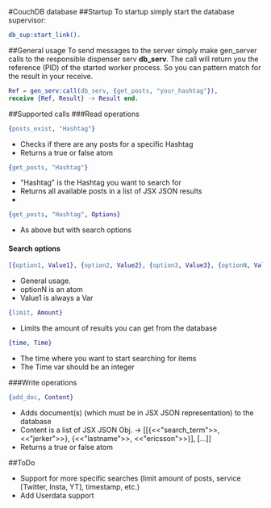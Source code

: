 #CouchDB database
##Startup
To startup simply start the database supervisor:
```erlang
db_sup:start_link().
```

##General usage
To send messages to the server simply make gen_server calls to the responsible dispenser serv <b>db_serv</b>.
The call will return you the reference (PID) of the started worker process.
So you can pattern match for the result in your receive.
```erlang
Ref = gen_serv:call(db_serv, {get_posts, "your_hashtag"}),
receive {Ref, Result} -> Result end.
```

##Supported calls
###Read operations
```erlang
{posts_exist, "Hashtag"}
```
* Checks if there are any posts for a specific Hashtag
* Returns a true or false atom

```erlang
{get_posts, "Hashtag"}
```
* "Hashtag" is the Hashtag you want to search for
* Returns all available posts in a list of JSX JSON results
* 
```erlang
{get_posts, "Hashtag", Options}
```
* As above but with search options

#### Search options
```erlang
[{option1, Value1}, {option2, Value2}, {option3, Value3}, {optionN, ValueN}]
```
* General usage.
* optionN is an atom 
* Value1 is always a Var

```erlang
{limit, Amount}
```
* Limits the amount of results you can get from the database

```erlang
{time, Time}
```
* The time where you want to start searching for items
* The Time var should be an integer

###Write operations
```erlang
{add_doc, Content}
```
* Adds document(s) (which must be in JSX JSON representation) to the database
* Content is a list of JSX JSON Obj. -> [[{<<"search_term">>, <<"jerker">>}, {<<"lastname">>, <<"ericsson">>}], [...]]
* Returns a true or false atom

##ToDo
* Support for more specific searches (limit amount of posts, service [Twitter, Insta, YT], timestamp, etc.)
* Add Userdata support
